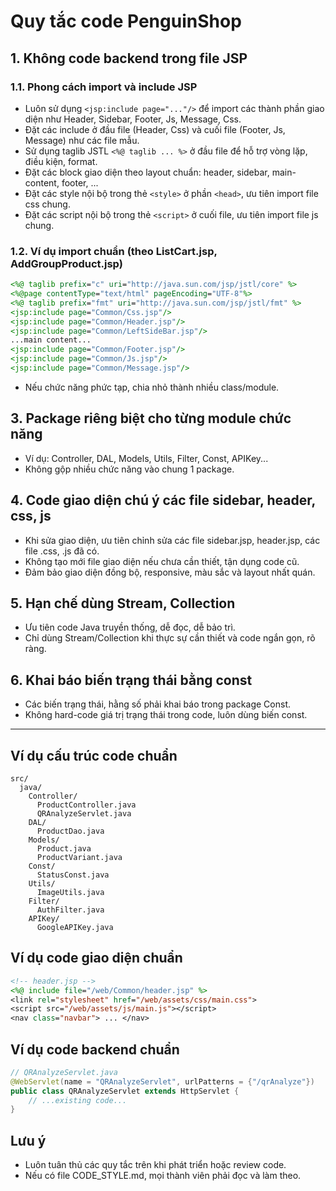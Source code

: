 # Quy tắc code PenguinShop

## 1. Không code backend trong file JSP

### 1.1. Phong cách import và include JSP
- Luôn sử dụng `<jsp:include page="..."/>` để import các thành phần giao diện như Header, Sidebar, Footer, Js, Message, Css.
- Đặt các include ở đầu file (Header, Css) và cuối file (Footer, Js, Message) như các file mẫu.
- Sử dụng taglib JSTL `<%@ taglib ... %>` ở đầu file để hỗ trợ vòng lặp, điều kiện, format.
- Đặt các block giao diện theo layout chuẩn: header, sidebar, main-content, footer, ...
- Đặt các style nội bộ trong thẻ `<style>` ở phần `<head>`, ưu tiên import file css chung.
- Đặt các script nội bộ trong thẻ `<script>` ở cuối file, ưu tiên import file js chung.

### 1.2. Ví dụ import chuẩn (theo ListCart.jsp, AddGroupProduct.jsp)
```jsp
<%@ taglib prefix="c" uri="http://java.sun.com/jsp/jstl/core" %>
<%@page contentType="text/html" pageEncoding="UTF-8"%>
<%@ taglib prefix="fmt" uri="http://java.sun.com/jsp/jstl/fmt" %>
<jsp:include page="Common/Css.jsp"/>
<jsp:include page="Common/Header.jsp"/>
<jsp:include page="Common/LeftSideBar.jsp"/>
...main content...
<jsp:include page="Common/Footer.jsp"/>
<jsp:include page="Common/Js.jsp"/>
<jsp:include page="Common/Message.jsp"/>
```

- Nếu chức năng phức tạp, chia nhỏ thành nhiều class/module.

## 3. Package riêng biệt cho từng module chức năng
- Ví dụ: Controller, DAL, Models, Utils, Filter, Const, APIKey...
- Không gộp nhiều chức năng vào chung 1 package.

## 4. Code giao diện chú ý các file sidebar, header, css, js
- Khi sửa giao diện, ưu tiên chỉnh sửa các file sidebar.jsp, header.jsp, các file .css, .js đã có.
- Không tạo mới file giao diện nếu chưa cần thiết, tận dụng code cũ.
- Đảm bảo giao diện đồng bộ, responsive, màu sắc và layout nhất quán.

## 5. Hạn chế dùng Stream, Collection
- Ưu tiên code Java truyền thống, dễ đọc, dễ bảo trì.
- Chỉ dùng Stream/Collection khi thực sự cần thiết và code ngắn gọn, rõ ràng.

## 6. Khai báo biến trạng thái bằng const
- Các biến trạng thái, hằng số phải khai báo trong package Const.
- Không hard-code giá trị trạng thái trong code, luôn dùng biến const.

---

## Ví dụ cấu trúc code chuẩn

```
src/
  java/
    Controller/
      ProductController.java
      QRAnalyzeServlet.java
    DAL/
      ProductDao.java
    Models/
      Product.java
      ProductVariant.java
    Const/
      StatusConst.java
    Utils/
      ImageUtils.java
    Filter/
      AuthFilter.java
    APIKey/
      GoogleAPIKey.java
```

## Ví dụ code giao diện chuẩn
```jsp
<!-- header.jsp -->
<%@ include file="/web/Common/header.jsp" %>
<link rel="stylesheet" href="/web/assets/css/main.css">
<script src="/web/assets/js/main.js"></script>
<nav class="navbar"> ... </nav>
```

## Ví dụ code backend chuẩn
```java
// QRAnalyzeServlet.java
@WebServlet(name = "QRAnalyzeServlet", urlPatterns = {"/qrAnalyze"})
public class QRAnalyzeServlet extends HttpServlet {
    // ...existing code...
}
```

## Lưu ý
- Luôn tuân thủ các quy tắc trên khi phát triển hoặc review code.
- Nếu có file CODE_STYLE.md, mọi thành viên phải đọc và làm theo.
